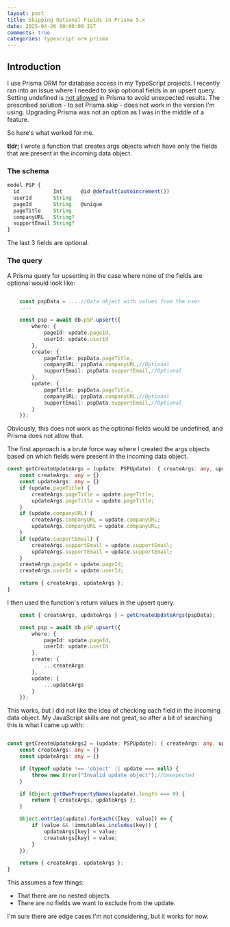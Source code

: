 ```yaml
---           
layout: post
title: Skipping Optional Fields in Prisma 5.x
date: 2025-04-26 00:00:00 IST
comments: true
categories: typescript orm prisma
---
```


## Introduction

I use Prisma ORM for database access in my TypeScript projects. I recently ran into an issue where I needed to skip optional fields in an upsert query.
Setting undefined is [not allowed](https://www.prisma.io/docs/orm/prisma-client/special-fields-and-types/null-and-undefined) in Prisma to avoid
 unexpected results. The prescribed solution - to set Prisma.skip - does not work in the version I'm using. Upgrading Prisma was not an option as I was in the middle of a feature. 
 
So here's what worked for me. 

**tldr;** I wrote a function that creates args objects which have only the fields that are present in the incoming data object.

### The schema
```typescript
model PSP {
  id           Int      @id @default(autoincrement())
  userId       String
  pageId       String   @unique
  pageTitle    String
  companyURL   String?
  supportEmail String?
}
```

The last 3 fields are optional.

### The query
A Prisma query for upserting in the case where none of the fields are optional would look like:

```typescript

    const pspData = ....//Data object with values from the user
    ....

    const psp = await db.pSP.upsert({
        where: {
            pageId: update.pageId,
            userId: update.userId
        },
        create: {
            pageTitle: pspData.pageTitle,
            companyURL: pspData.companyURL,//Optional
            supportEmail: pspData.supportEmail,//Optional
        },
        update: {
            pageTitle: pspData.pageTitle,
            companyURL: pspData.companyURL,//Optional
            supportEmail: pspData.supportEmail,//Optional
        }
    });
```

Obviously, this does not work as the optional fields would be undefined, and Prisma does not allow that. 

The first approach is a brute force way where I created the args objects based on which fields were present in the incoming data object.

```typescript
const getCreateUpdateArgs = (update: PSPUpdate): { createArgs: any, updateArgs: any } => {
    const createArgs: any = {}
    const updateArgs: any = {}
    if (update.pageTitle) {
        createArgs.pageTitle = update.pageTitle;
        updateArgs.pageTitle = update.pageTitle;
    }
    if (update.companyURL) {
        createArgs.companyURL = update.companyURL;
        updateArgs.companyURL = update.companyURL;
    }
    if (update.supportEmail) {
        createArgs.supportEmail = update.supportEmail;
        updateArgs.supportEmail = update.supportEmail;
    }
    createArgs.pageId = update.pageId;
    createArgs.userId = update.userId;

    return { createArgs, updateArgs };
}
```

I then used the function's return values in the upsert query.

```typescript
    const { createArgs, updateArgs } = getCreateUpdateArgs(pspData);

    const psp = await db.pSP.upsert({
        where: {
            pageId: update.pageId,
            userId: update.userId
        },
        create: {
            ...createArgs
        },
        update: {
            ...updateArgs
        }
    });
```

This works, but I did not like the idea of checking each field in the incoming data object. My JavaScript skills are not great, so after a bit of searching this is what I 
came up with:

```typescript

const getCreateUpdateArgs2 = (update: PSPUpdate): { createArgs: any, updateArgs: any } => {
    const createArgs: any = {}
    const updateArgs: any = {}

    if (typeof update !== 'object' || update === null) {
        throw new Error("Invalid update object");//Unexpected
    }

    if (Object.getOwnPropertyNames(update).length === 0) {
        return { createArgs, updateArgs };
    }

    Object.entries(update).forEach(([key, value]) => {
        if (value && !immutables.includes(key)) {
            updateArgs[key] = value;
            createArgs[key] = value;
        }
    });

    return { createArgs, updateArgs };
}

```

This assumes a few things: 
- That there are no nested objects.
- There are no fields we want to exclude from the update.

I'm sure there are edge cases I'm not considering, but it works for now.